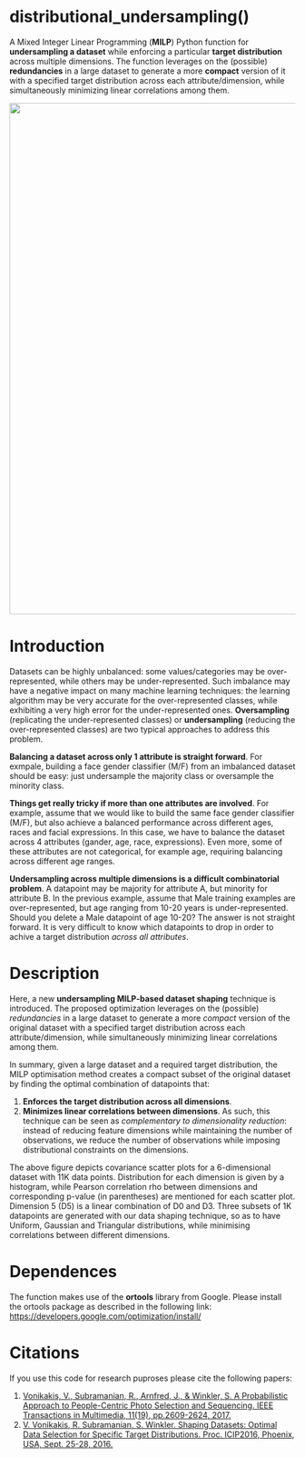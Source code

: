 # distributional_undersampling()
A Mixed Integer Linear Programming (**MILP**) Python function for **undersampling a dataset** while enforcing a particular **target distribution** across multiple dimensions. The function leverages on the (possible) **redundancies** in a large dataset to generate a more **compact** version of it with a specified target distribution across each attribute/dimension, while simultaneously minimizing linear correlations among them. 

<img src="https://github.com/bbonik/distributional_dataset_undersampling/blob/master/data/example.png" width="900" height="900">

# Introduction
Datasets can be highly unbalanced: some values/categories may be over-represented, while others may be under-represented. Such imbalance may have a negative impact on many machine learning techniques: the learning algorithm may be very accurate for the over-represented classes, while exhibiting a very high error for the under-represented ones. **Oversampling** (replicating the under-represented classes) or **undersampling** (reducing the over-represented classes) are two typical approaches to address this problem. 

**Balancing a dataset across only 1 attribute is straight forward**. For exmpale, building a face gender classifier (M/F) from an imbalanced dataset should be easy: just undersample the majority class or oversample the minority class. 

**Things get really tricky if more than one attributes are involved**. For example, assume that we would like to build the same face gender classifier (M/F), but also achieve a balanced performance across different ages, races and facial expressions. In this case, we have to balance the dataset across 4 attributes (gander, age, race, expressions). Even more, some of these attributes are not categorical, for example age, requiring balancing across different age ranges. 

**Undersampling across multiple dimensions is a difficult combinatorial problem**. A datapoint may be majority for attribute A, but minority for attribute B. In the previous example, assume that Male training examples are over-represented, but age ranging from 10-20 years is under-represented. Should you delete a Male datapoint of age 10-20? The answer is not straight forward. It is very difficult to know which datapoints to drop in order to achive a target distribution *across all attributes*. 

# Description
Here, a new **undersampling MILP-based dataset shaping** technique is introduced. The proposed optimization leverages on the (possible) *redundancies* in a large dataset to generate a more *compact* version of the original dataset with a specified target distribution across each attribute/dimension, while simultaneously minimizing linear correlations among them. 

In summary, given a large dataset and a required target distribution, the MILP optimisation method creates a compact subset of the original dataset by finding the optimal combination of datapoints that:
1. **Enforces the target distribution across all dimensions**.
2. **Minimizes linear correlations between dimensions**.
As such, this technique can be seen as *complementary to dimensionality reduction*: instead of reducing feature dimensions while maintaining the number of observations, we reduce the number of observations while imposing distributional constraints on the dimensions.

The above figure depicts covariance scatter plots for a 6-dimensional dataset with 11K data points. Distribution for each dimension is given by a histogram, while Pearson correlation rho between dimensions and corresponding p-value (in parentheses) are mentioned for each scatter plot. Dimension 5 (D5) is a linear combination of D0 and D3. Three subsets of 1K datapoints are generated with our data shaping technique, so as to have Uniform, Gaussian and Triangular distributions, while minimising correlations between different dimensions.

# Dependences
The function makes use of the **ortools** library from Google. Please install the ortools package as described in the following link: https://developers.google.com/optimization/install/

# Citations
If you use this code for research puproses please cite the following papers:   
1. [Vonikakis, V., Subramanian, R., Arnfred, J., & Winkler, S. A Probabilistic Approach to People-Centric Photo Selection and Sequencing.  IEEE Transactions in Multimedia, 11(19), pp.2609-2624, 2017.](https://www.researchgate.net/publication/316569587_A_Probabilistic_Approach_to_People-Centric_Photo_Selection_and_Sequencing)
2. [V. Vonikakis, R. Subramanian, S. Winkler. Shaping Datasets: Optimal Data Selection for Specific Target Distributions. Proc. ICIP2016, Phoenix, USA, Sept. 25-28, 2016.](http://vintage.winklerbros.net/Publications/icip2016a.pdf)
